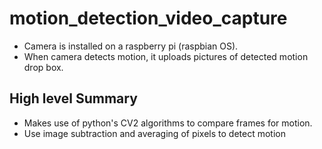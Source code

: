# motion_detection_video_capture
* Camera is installed on a raspberry pi (raspbian OS).
* When camera detects motion, it uploads pictures of detected motion drop box. 

## High level Summary
* Makes use of python's CV2 algorithms to compare frames for motion.
* Use image subtraction and averaging of pixels to detect motion
